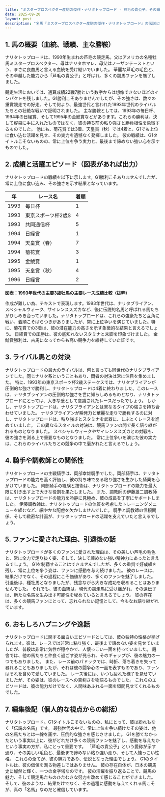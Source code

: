 ```yaml
---
title: "ミスタープロスペクター産駒の傑作・ナリタトップロード - 芦毛の貴公子、その輝きと影"
date: 2025-09-20
layout: post
description: "名馬『ミスタープロスペクター産駒の傑作・ナリタトップロード』の伝説と魅力を深堀り"
---
```


## 1. 馬の概要（血統、戦績、主な勝鞍）

ナリタトップロードは、1990年生まれの芦毛の競走馬。父はアメリカの名種牡馬ミスタープロスペクター、母はナリタホマレ、母父はノーザンテーストという、まさに良血馬と言える血統を受け継いでいました。  華麗な芦毛の毛色と、その卓越した能力から「芦毛の貴公子」と呼ばれ、多くの競馬ファンを魅了しました。

競走生活においては、通算成績22戦7勝という数字からは想像できないほどのインパクトを残しました。G1勝利こそありませんでしたが、その強さは、数々の重賞競走での好走、そして何より、最強世代と言われた1993年世代のライバルたちとの壮絶な戦いで証明されました。  主な勝鞍としては、1993年の毎日杯、1994年の日経賞、そして1995年の金鯱賞などがあります。これらの勝利は、決して容易に手に入れたものではなく、彼の持ち前の粘り強さと勝負根性を象徴するものでした。  他にも、菊花賞では3着、天皇賞（秋）では4着と、G1でも上位に食い込む活躍を見せ、その実力を遺憾なく発揮しました。  彼の戦績は、G1タイトルこそないものの、常に上位を争う実力と、最後まで諦めない強い心を示すものでした。


## 2. 成績と活躍エピソード（図表があれば出力）

ナリタトップロードの戦績を以下に示します。G1勝利こそありませんでしたが、常に上位に食い込み、その強さを示す結果となっています。

| 年 | レース名             | 着順 |
|---|----------------------|------|
| 1993 | 毎日杯               | 1    |
| 1993 | 東京スポーツ杯2歳S   | 4    |
| 1993 | 共同通信杯           | 5    |
| 1994 | 日経賞               | 1    |
| 1994 | 天皇賞（春）         | 7    |
| 1994 | 菊花賞               | 3    |
| 1995 | 金鯱賞               | 1    |
| 1995 | 天皇賞（秋）         | 4    |
| 1996 | 日経賞               | 2    |


**図表：1993年世代の主要3歳牡馬の主要レース成績比較（抜粋）**

作成が難しい為、テキストで表現します。1993年世代は、ナリタブライアン、スペシャルウィーク、サイレンススズカなど、後に伝説的名馬と呼ばれる馬たちがひしめき合っていました。ナリタトップロードは、これらの強豪たちと互角に戦い、着順こそばらつきがありましたが、常に上位争いを演じていました。特に、菊花賞での3着は、彼の潜在能力の高さを示す象徴的な結果と言えるでしょう。  日経賞での圧勝は、彼の底知れないスタミナと末脚を印象づけました。  金鯱賞勝利は、古馬になってからも高い競争力を維持していた証です。


## 3. ライバル馬との対決

ナリタトップロードの最大のライバルは、何と言っても同世代のナリタブライアンでした。同じナリタ系ということもあり、両者の対決は常に注目を集めました。  特に、1993年の東京スポーツ杯2歳ステークスでは、ナリタブライアンが圧倒的な強さで勝利し、ナリタトップロードは4着に終わりました。このレースは、ナリタブライアンの圧倒的な強さを世に知らしめるものとなり、ナリタトップロードにとっては、大きな壁として意識されたレースだったでしょう。  しかし、ナリタトップロードは、ナリタブライアンとは異なるタイプの強さを持ち合わせていました。  ナリタブライアンが瞬発力と華麗な走りで勝負するのに対し、ナリタトップロードは、粘り強さとスタミナを武器に、しぶとくレースを進めていました。  この異なるスタイルの対決は、競馬ファンの間で長く語り継がれるものとなりました。  スペシャルウィークやサイレンススズカとの対戦も、彼の強さを測る上で重要なものとなりました。  常に上位争いを演じた彼の実力は、これらのライバルたちとの競争の中で磨かれたと言えるでしょう。


## 4. 騎手や調教師との関係性

ナリタトップロードの主戦騎手は、岡部幸雄騎手でした。岡部騎手は、ナリタトップロードの能力を高く評価し、彼の持ち味である粘り強さを生かした騎乗を心がけていました。  岡部騎手の経験と技術は、ナリタトップロードの能力を最大限に引き出す上で大きな役割を果たしました。  また、調教師の伊藤雄二調教師は、ナリタトップロードの能力を冷静に見極め、彼の成長を丁寧にサポートしました。  伊藤調教師は、ナリタトップロードの体質を考慮したトレーニングメニューを組むなど、細やかな配慮を欠かしませんでした。  騎手と調教師の信頼関係、そして緻密な計画が、ナリタトップロードの活躍を支えていたと言えるでしょう。


## 5. ファンに愛された理由、引退後の話

ナリタトップロードが多くのファンに愛された理由は、その美しい芦毛の毛色と、常に全力で走り抜く姿、そして、決して諦めない強い精神力にあったと言えるでしょう。  G1を制覇することはできませんでしたが、多くの重賞で好成績を残し、常に上位を争う姿は、ファンに感動を与え続けました。  彼のレースは、結果だけでなく、その過程にこそ価値があり、多くのファンを魅了しました。  引退後は、種牡馬となりましたが、残念ながら大きな成功を収めることはありませんでした。  それでも、彼の血統は、現代の競走馬に受け継がれ、その遺伝子は、新たな名馬を生み出す可能性を秘めていると言えるでしょう。  彼の存在は、多くの競馬ファンにとって、忘れられない記憶として、今もなお語り継がれています。


## 6. おもしろハプニングや逸話

ナリタトップロードに関する面白いエピソードとしては、彼の独特の性格が挙げられます。彼は、レースでは非常に粘り強く、最後まで諦めない姿を見せていましたが、普段は非常に気性が穏やかで、人懐っこい一面を持っていました。  厩舎では、他の馬たちと仲良く過ごす姿が見られ、そのギャップが、彼の魅力の一つでもありました。  また、レース前のパドックでは、時折、落ち着きを失って暴れることもありましたが、それは彼の闘争心の一面を表すものであり、ファンはそれを含めて愛していました。  レース後には、いつも疲れた様子を見せていましたが、その姿は、彼のレースへの真剣さを物語るものでした。  これらのエピソードは、彼の能力だけでなく、人間味あふれる一面を垣間見せてくれるものでした。


## 7. 編集後記（個人的な視点からの総括）

ナリタトップロード。G1タイトルこそないものの、私にとって、彼は紛れもなく「伝説の名馬」です。  最強世代の中で、常に上位を争い続けたその姿は、他の名馬たちとは一線を画す、圧倒的な強さを感じさせました。  G1を勝てなかったという事実以上に、彼がどれだけ多くの競馬ファンを魅了し、感動を与えたかという事実の方が、私にとって重要です。  「芦毛の貴公子」という愛称が示す通り、その美しい毛色と、最後まで諦めない粘り強い走り、そして人懐っこい性格。  これらの全てが、彼の魅力であり、伝説となった理由でしょう。  G1のタイトルは、彼の価値を測る物差しではありません。  彼の存在自体が、日本の競馬史に燦然と輝く、一つの金字塔なのです。  彼の活躍を振り返ることで、競馬の魅力、そして競走馬たちのひたむきな努力を改めて感じることができました。  そして、彼のような、結果だけでなく、その過程に感動を与えてくれる馬こそが、真の「名馬」なのだと確信しています。
